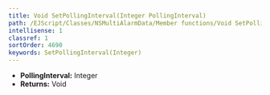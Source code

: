 ```yaml
---
title: Void SetPollingInterval(Integer PollingInterval)
path: /EJScript/Classes/NSMultiAlarmData/Member functions/Void SetPollingInterval(Integer p_0)
intellisense: 1
classref: 1
sortOrder: 4690
keywords: SetPollingInterval(Integer)
---
```



* **PollingInterval:** Integer
* **Returns:** Void


